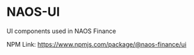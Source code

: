 # NAOS-UI
UI components used in NAOS Finance

NPM Link: https://www.npmjs.com/package/@naos-finance/ui
